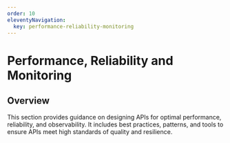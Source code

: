 ```yaml
---
order: 10
eleventyNavigation:
  key: performance-reliability-monitoring
---
```

# Performance, Reliability and Monitoring

## Overview

This section provides guidance on designing APIs for optimal performance, reliability, and observability. It includes best practices, patterns, and tools to ensure APIs meet high standards of quality and resilience.
